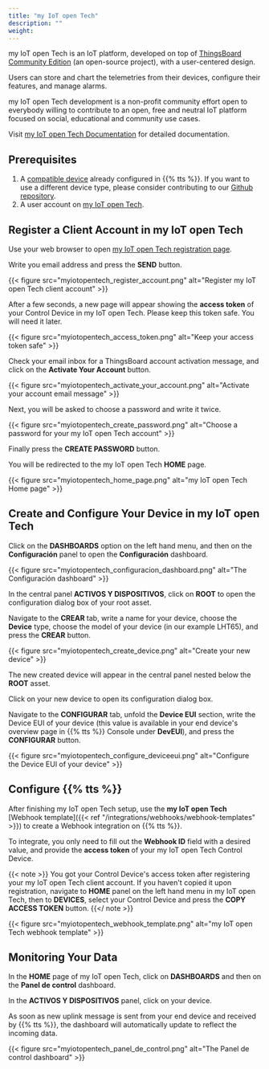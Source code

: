 ```yaml
---
title: "my IoT open Tech"
description: ""
weight:
---
```


my IoT open Tech is an IoT platform, developed on top of [ThingsBoard Community Edition](https://thingsboard.io/docs/getting-started-guides/what-is-thingsboard/) (an open-source project), with a user-centered design.

Users can store and chart the telemetries from their devices, configure their features, and manage alarms.

my IoT open Tech development is a non-profit community effort open to everybody willing to contribute to an open, free and neutral IoT platform focused on social, educational and community use cases.

<!--more-->

Visit [my IoT open Tech Documentation](https://www.doc.my.iotopentech.io/) for detailed documentation.

## Prerequisites

1. A [compatible device](https://www.doc.my.iotopentech.io/supported-devices.html) already configured in {{% tts %}}. If you want to use a different device type, please consider contributing to our [Github repository](https://github.com/IoTopenTech/myIoTopenTech).
2. A user account on [my IoT open Tech](http://iotopentech.io/register.php).

## Register a Client Account in my IoT open Tech

Use your web browser to open [my IoT open Tech registration page](http://iotopentech.io/register.php).

Write you email address and press the **SEND** button.

{{< figure src="myiotopentech_register_account.png" alt="Register my IoT open Tech client account" >}}

After a few seconds, a new page will appear showing the **access token** of your Control Device in my IoT open Tech. Please keep this token safe. You will need it later.

{{< figure src="myiotopentech_access_token.png" alt="Keep your access token safe" >}}

Check your email inbox for a ThingsBoard account activation message, and click on the **Activate Your Account** button.

{{< figure src="myiotopentech_activate_your_account.png" alt="Activate your account email message" >}}

Next, you will be asked to choose a password and write it twice.

{{< figure src="myiotopentech_create_password.png" alt="Choose a password for your my IoT open Tech account" >}}

Finally press the **CREATE PASSWORD** button.

You will be redirected to the my IoT open Tech **HOME** page.

{{< figure src="myiotopentech_home_page.png" alt="my IoT open Tech Home page" >}}

## Create and Configure Your Device in my IoT open Tech

Click on the **DASHBOARDS** option on the left hand menu, and then on the **Configuración** panel to open the **Configuración** dashboard.

{{< figure src="myiotopentech_configuracion_dashboard.png" alt="The Configuración dashboard" >}}

In the central panel **ACTIVOS Y DISPOSITIVOS**, click on **ROOT** to open the configuration dialog box of your root asset.

Navigate to the **CREAR** tab, write a name for your device, choose the **Device** type, choose the model of your device (in our example LHT65), and press the **CREAR** button.

{{< figure src="myiotopentech_create_device.png" alt="Create your new device" >}}

The new created device will appear in the central panel nested below the **ROOT** asset.

Click on your new device to open its configuration dialog box.

Navigate to the **CONFIGURAR** tab, unfold the **Device EUI** section, write the Device EUI of your device (this value is available in your end device's overview page in {{% tts %}} Console under **DevEUI**), and press the **CONFIGURAR** button.

{{< figure src="myiotopentech_configure_deviceeui.png" alt="Configure the Device EUI of your device" >}}

## Configure {{% tts %}}

After finishing my IoT open Tech setup, use the **my IoT open Tech** [Webhook template]({{< ref "/integrations/webhooks/webhook-templates" >}}) to create a Webhook integration on {{% tts %}}.

To integrate, you only need to fill out the **Webhook ID** field with a desired value, and provide the **access token** of your my IoT open Tech Control Device.

{{< note >}} You got your Control Device's access token after registering your my IoT open Tech client account. If you haven't copied it upon registration, navigate to **HOME** panel on the left hand menu in my IoT open Tech, then to **DEVICES**, select your Control Device and press the **COPY ACCESS TOKEN** button. {{</ note >}}

{{< figure src="myiotopentech_webhook_template.png" alt="my IoT open Tech webhook template" >}}

## Monitoring Your Data

In the **HOME** page of my IoT open Tech, click on **DASHBOARDS** and then on the **Panel de control** dashboard.

In the **ACTIVOS Y DISPOSITIVOS** panel, click on your device.

As soon as new uplink message is sent from your end device and received by {{% tts %}}, the dashboard will automatically update to reflect the incoming data.

{{< figure src="myiotopentech_panel_de_control.png" alt="The Panel de control dashboard" >}}
